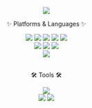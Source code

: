 <div align=center>
	<img src="https://capsule-render.vercel.app/api?type=waving&color=auto&height=200&section=header&text=BrileyKim%20Github!&fontSize=90" />	
</div>
<div align=center>	
	<p>✨ Platforms & Languages ✨</p>
</div>
<div align="center">	
	<img src="https://img.shields.io/badge/Java-007396?style=flat&logo=Conda-Forge&logoColor=white" />	
	<img src="https://img.shields.io/badge/HTML5-E34F26?style=flat&logo=HTML5&logoColor=white" />	
	<img src="https://img.shields.io/badge/CSS3-1572B6?style=flat&logo=CSS3&logoColor=white" />	
	<img src="https://img.shields.io/badge/JavaScript-F7DF1E?style=flat&logo=JavaScript&logoColor=white" />	
	<img src="https://img.shields.io/badge/jQuery-0769AD?style=flat&logo=jQuery&logoColor=white" />	
	<br>	
	<img src="https://img.shields.io/badge/Bootstrap-7952B3?style=flat&logo=Bootstrap&logoColor=white" />	
	<img src="https://img.shields.io/badge/Spring-6DB33F?style=flat&logo=Spring&logoColor=white" />	
	<img src="https://img.shields.io/badge/Mybatis-000000?style=flat&logo=Fluentd&logoColor=white" />	
	<br>	
	<img src="https://img.shields.io/badge/Oracle%20SQL-F80000?style=flat&logo=Oracle&logoColor=white" />
</div>
<br>
<div align=center>
	<p>🛠 Tools 🛠</p>
</div>
<div align=center>	
	<img src="https://img.shields.io/badge/Eclipse%20IDE-2C2255?style=flat&logo=EclipseIDE&logoColor=white"/>	
	<br>	
	<img src="https://img.shields.io/badge/Tomcat-F8DC75?style=flat&logo=ApacheTomcat&logoColor=white" />	
	<img src="https://img.shields.io/badge/GitHub-181717?style=flat&logo=GitHub&logoColor=white" />
</div>

